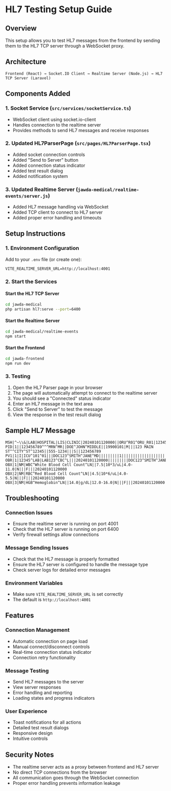# HL7 Testing Setup Guide

## Overview
This setup allows you to test HL7 messages from the frontend by sending them to the HL7 TCP server through a WebSocket proxy.

## Architecture
```
Frontend (React) → Socket.IO Client → Realtime Server (Node.js) → HL7 TCP Server (Laravel)
```

## Components Added

### 1. Socket Service (`src/services/socketService.ts`)
- WebSocket client using socket.io-client
- Handles connection to the realtime server
- Provides methods to send HL7 messages and receive responses

### 2. Updated HL7ParserPage (`src/pages/HL7ParserPage.tsx`)
- Added socket connection controls
- Added "Send to Server" button
- Added connection status indicator
- Added test result dialog
- Added notification system

### 3. Updated Realtime Server (`jawda-medical/realtime-events/server.js`)
- Added HL7 message handling via WebSocket
- Added TCP client to connect to HL7 server
- Added proper error handling and timeouts

## Setup Instructions

### 1. Environment Configuration
Add to your `.env` file (or create one):
```env
VITE_REALTIME_SERVER_URL=http://localhost:4001
```

### 2. Start the Services

#### Start the HL7 TCP Server
```bash
cd jawda-medical
php artisan hl7:serve --port=6400
```

#### Start the Realtime Server
```bash
cd jawda-medical/realtime-events
npm start
```

#### Start the Frontend
```bash
cd jawda-frontend
npm run dev
```

### 3. Testing

1. Open the HL7 Parser page in your browser
2. The page will automatically attempt to connect to the realtime server
3. You should see a "Connected" status indicator
4. Enter an HL7 message in the text area
5. Click "Send to Server" to test the message
6. View the response in the test result dialog

## Sample HL7 Message
```
MSH|^~\\&|LAB|HOSPITAL|LIS|CLINIC|20240101120000||ORU^R01^ORU_R01|12345|P|2.5.1
PID|1||123456789^^^MRN^MR||DOE^JOHN^MIDDLE||19900101|M|||123 MAIN ST^^CITY^ST^12345||555-1234|||S||123456789
PV1|1|I|ICU^101^01|||DOC123^SMITH^JANE^MD|||||||||1|||||||||||||||||||||||||20240101120000
OBR|1|12345^LAB|LAB123^CBC^L|||20240101120000|||||||||DOC123^SMITH^JANE^MD|||||20240101120000|||F||||||
OBX|1|NM|WBC^White Blood Cell Count^LN||7.5|10*3/uL|4.0-11.0|N|||F|||20240101120000
OBX|2|NM|RBC^Red Blood Cell Count^LN||4.5|10*6/uL|4.0-5.5|N|||F|||20240101120000
OBX|3|NM|HGB^Hemoglobin^LN||14.0|g/dL|12.0-16.0|N|||F|||20240101120000
```

## Troubleshooting

### Connection Issues
- Ensure the realtime server is running on port 4001
- Check that the HL7 server is running on port 6400
- Verify firewall settings allow connections

### Message Sending Issues
- Check that the HL7 message is properly formatted
- Ensure the HL7 server is configured to handle the message type
- Check server logs for detailed error messages

### Environment Variables
- Make sure `VITE_REALTIME_SERVER_URL` is set correctly
- The default is `http://localhost:4001`

## Features

### Connection Management
- Automatic connection on page load
- Manual connect/disconnect controls
- Real-time connection status indicator
- Connection retry functionality

### Message Testing
- Send HL7 messages to the server
- View server responses
- Error handling and reporting
- Loading states and progress indicators

### User Experience
- Toast notifications for all actions
- Detailed test result dialogs
- Responsive design
- Intuitive controls

## Security Notes
- The realtime server acts as a proxy between frontend and HL7 server
- No direct TCP connections from the browser
- All communication goes through the WebSocket connection
- Proper error handling prevents information leakage
